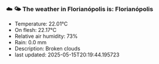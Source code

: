 ### ☁️ 🌤️  The weather in Florianópolis is: Florianópolis

- Temperature: 22.01°C
- On flesh: 22.17°C
- Relative air humidity: 73%
- Rain: 0.0 mm
- Description: Broken clouds
- last updated: 2025-05-15T20:19:44.195723

